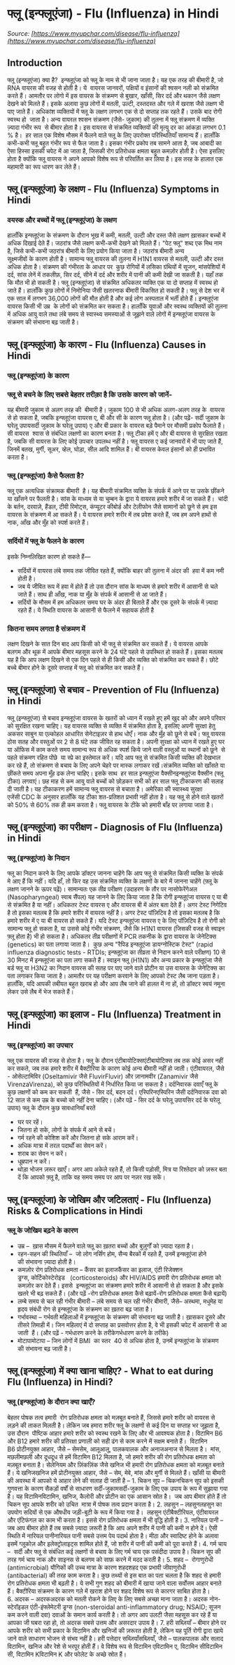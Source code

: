 # फ्लू (इन्फ्लूएंजा) - Flu (Influenza) in Hindi
_Source: [https://www.myupchar.com/disease/flu-influenza](https://www.myupchar.com/disease/flu-influenza)_

## Introduction
फ्लू (इन्फ्लूएंजा) क्या है? 
इन्फ्लूएंजा को फ्लू के नाम से भी जाना जाता है। यह एक तरह की बीमारी है, जो RNA वायरस की वजह से होती है। ये  वायरस जानवरों, पक्षियों व इंसानों की श्वसन नली को संक्रमित करते हैं। आमतौर पर लोगो में इस वायरस के संक्रमण से बुखार, खाँसी, सिर दर्द और थकान जैसे लक्षण देखने को मिलते हैं। इसके अलावा कुछ लोगों में मतली, उल्टी, दस्तदस्त और गले में खराश जैसे लक्षण भी पाए जाते हैं।
अधिकांश व्यक्तियों में फ्लू के लक्षण लगभग एक से दो सप्ताह तक रहते हैं। उसके बाद रोगी स्वस्थ हो  जाता है। अन्य वायरल श्वसन संक्रमण (जैसे- जुकाम) की तुलना में फ्लू संक्रमण में व्यक्ति ज़्यादा गंभीर रूप  से बीमार होता है। इस वायरस से संक्रमित व्यक्तियों की मृत्यु दर का आंकड़ा लगभग 0.1 % है। 
हर साल एक विशेष मौसम में फैलने वाले फ्लू के लिए उपरोक्त परिस्थितियाँ सामान्य हैं। हालाँकि कभी-कभी फ्लू बहुत गंभीर रूप से फैल जाता है। इसका गंभीर प्रकोप तब सामने आता है, जब आबादी का ऐसा हिस्सा इसकी चपेट में आ जाता है, जिसकी रोग प्रतिरोधक क्षमता बहुत कमज़ोर होती है। ऐसा इसलिए होता है क्योंकि फ्लू वायरस ने अपने आपको विशेष रूप से परिवर्तित कर लिया है। इस तरह के हालात एक महामारी का रूप धारण कर लेते हैं।

## फ्लू (इन्फ्लूएंजा) के लक्षण - Flu (Influenza) Symptoms in Hindi
### वयस्क और बच्चों में फ्लू (इन्फ्लूएंजा) के लक्षण
हालाँकि इन्फ्लूएंजा के संक्रमण के दौरान भूख में कमी, मतली, उल्टी और दस्त जैसे लक्षण ख़ासकर बच्चों में अधिक दिखाई देते हैं। जठरांत्र जैसे लक्षण कभी-कभी देखने को मिलते हैं। "पेट फ्लू" शब्द एक मिथ नाम है, जिसे कभी-कभी जठरांत्र बीमारी के लिए प्रयोग किया जाता है। जठरांत्र बीमारी अन्य सूक्ष्मजीवों के कारण होती है। सामान्य फ्लू वायरस की तुलना में H1N1 वायरस से मतली, उल्टी और दस्त अधिक होता है। संक्रमण की गंभीरता के आधार पर  कुछ रोगियों में लसिका ग्रंथियों में सूजन, मांसपेशियों में दर्द, सांस लेनें में तकलीफ़, सिर दर्द, सीने में दर्द और शरीर में पानी की कमी देखी जा सकती है। यहाँ तक ​​कि मौत भी हो सकती है।
फ्लू (इन्फ्लूएंजा) से संक्रमित अधिकतर व्यक्ति एक या दो सप्ताह में स्वस्थ हो जाते हैं। हालाँकि कुछ लोगों में निमोनिया जैसी खतरनाक बीमारी विकसित हो सकती है। फ्लू से देश भर में एक साल में लगभग 36,000 लोगों की मौत होती है और कई लोग अस्पताल में भर्ती होते हैं। इन्फ्लुएंजा वायरस किसी भी उम्र  के लोगों को संक्रमित कर सकता है। हालाँकि युवाओं और स्वस्थ व्यक्तियों की तुलना में अधिक आयु वाले तथा लंबे समय से स्वास्थ्य समस्याओं से जूझने वाले लोगों में इन्फ्लूएंजा वायरस के संक्रमण की संभावना बढ़ जाती है।

## फ्लू (इन्फ्लूएंजा) के कारण - Flu (Influenza) Causes in Hindi
### फ्लू (इन्फ्लूएंजा) के कारण
### फ्लू से बचने के लिए सबसे बेहतर तरीक़ा है कि उसके कारण को जानें-
यह बीमारी जुकाम से अलग तरह की  बीमारी है। जुकाम 100 से भी अधिक अलग-अलग तरह के  वायरस से हो सकता है, जबकि इन्फ्लूएंजा वायरस ए, बी और सी के कारण फ्लू होता है।
(और पढ़ें- सर्दी जुकाम के घरेलू उपायसर्दी जुकाम के घरेलू उपाय)
ए और बी प्रकार के वायरस बड़े पैमाने पर मौसमी प्रकोप फैलाते हैं। सी वायरस  श्वास से संबंधित लक्षणों का कारण बनता है। फ्लू टीका हमें ए और बी वायरस से सुरक्षित रखता है, जबकि सी वायरस के लिए कोई उपचार उपलब्ध नहीं है।
फ्लू वायरस ए कई जानवरों में भी पाए जाते हैं, जिनमें बतख, मुर्गी, सूअर, व्हेल, घोड़ा, सील आदि शामिल हैं। बी वायरस केवल इंसानों को ही प्रभावित करता है।
### फ्लू (इन्फ्लूएंजा) कैसे फैलता है?
फ्लू एक अत्यधिक संक्रामक बीमारी  है। यह बीमारी संक्रमित व्यक्ति के संपर्क में आने पर या उसके छींकने या खाँसने पर फैलती है।
सांस के माध्यम से या चुम्बन के द्वारा ये वायरस हमारे शरीर में जा सकते हैं।  चांदी के बर्तन, दरवाज़े, हैंडल, टीवी रिमोट्स, कंप्यूटर कीबोर्ड और टेलीफोन जैसे सामानों को छूने से हम इस वायरस के संक्रमण में आ सकते हैं।
ये वायरस हमारे शरीर में तब प्रवेश करते हैं, जब हम अपने हाथों से नाक, आँख और मुँह को स्पर्श करते हैं।
### सर्दियों में फ्लू के फैलने के कारण
इसके निम्नलिखित कारण हो सकते हैं—
- सर्दियों में वायरस लंबे समय तक जीवित रहते हैं, क्योंकि बाहर की तुलना में अंदर की  हवा में कम नमी होती है।
- जब ये जीवित रूप में हवा में होते हैं तो उस दौरान सांस के माध्यम से हमारे शरीर में आसानी से चले जाते हैं। साथ ही आँख, नाक या मुँह के संपर्क में आसानी से आ जाते हैं।
- सर्दियों के मौसम में हम अधिकतर समय घर के अंदर ही बिताते हैं और एक दूसरे के संपर्क में ज़्यादा रहते हैं। ये स्थिति वायरस के आसानी से फैलने में सहायक होती है
### कितना समय लगता है संक्रमण में
लक्षण दिखने के सात दिन बाद आप किसी को भी फ्लू से संक्रमित कर सकते हैं। ये वायरस आपके बलगम और थूक में आपके बीमार महसूस करने के 24 घंटे पहले से उपस्थित हो सकते हैं। इसका मतलब यह है कि आप लक्षण दिखने से एक दिन पहले से ही किसी और व्यक्ति को संक्रमित कर सकते हैं। छोटे बच्चे बीमार होने के दूसरे सप्ताह में फ्लू को संक्रमित कर सकते हैं।

## फ्लू (इन्फ्लूएंजा) से बचाव - Prevention of Flu (Influenza) in Hindi
फ्लू (इन्फ्लूएंजा) से बचाव
इन्फ्लूएंजा वायरस के खतरों को ध्यान में रखते हुए हमें खुद को और अपने परिवार को सुरक्षित रखना चाहिए। यह वायरस व्यक्ति से व्यक्ति में संक्रमित होता है, इसलिए अपनी सुरक्षा हेतु अकसर साबुन या एल्कोहल आधारित सेनेटाइज़र से हाथ धोएँ। नाक और मुँह को छूने से बचें।
फ्लू वायरस ठोस सतह और वस्तुओं पर 2 से 8 घंटे तक जीवित रह सकता है। अपनी सुरक्षा को ध्यान में रखते हुए घर या ऑफिस में काम करते समय सामान्य रूप से अधिक स्पर्श किये जाने वाली वस्तुओं या स्थानों को छूने  से पहले संक्रमण रहित पोंछे  या स्प्रे का इस्तेमाल करें। यदि आप फ्लू से संक्रमित किसी व्यक्ति की देखभाल कर रहे हैं, तो संक्रमण से बचाव के लिए अपने चेहरे पर मास्क लगाकर रखें।संक्रमित व्यक्ति को खाँसते या छींकते समय अपना मुँह ढक लेना चाहिए।
इसके साथ  हर साल इन्फ्लुएंजा वैक्सीनइन्फ्लुएंजा वैक्सीन (फ्लू टीका) लगवाएं। छह माह से कम आयु वाले बच्चों को छोड़कर सभी को हर साल फ्लू टीकाकरण की सलाह दी जाती है। यह टीकाकरण हमें सामान्य फ्लू वायरस से बचाता है। अमेरिका की स्वास्थ्य सुरक्षा एजेंसी CDC के अनुसार हालाँकि यह टीका शत-प्रतिशत प्रभावी नहीं होता है। यह फ्लू से होने वाले खतरों को 50% से 60% तक ही कम करता है।
फ्लू वायरस के टीके को हमारी बाँह पर लगाया जाता है।

## फ्लू (इन्फ्लूएंजा) का परीक्षण - Diagnosis of Flu (Influenza) in Hindi
### फ्लू (इन्फ्लूएंजा) के निदान
फ्लू का निदान करने के लिए आपके डॉक्टर जानना चाहेंगे कि आप फ्लू से संक्रमित किसी व्यक्ति के संपर्क मे आए हैं कि नहीं। यदि हाँ, तो फिर वह उस संक्रमित व्यक्ति के लक्षणों के बारे में जानना चाहेंगे (फ़्लू के लक्षण जानने के ऊपर पढ़ें)।
सामान्यतः एक तीव्र परीक्षण (उदाहरण के तौर पर नासोफेरेंगेअल (Nasopharyngeal) स्वाब सैंपल) यह जानने के लिए किया जाता है कि रोगी इन्फ्लूएंजा वायरस ए या बी से संक्रमित है या नहीं। अधिकतर टेस्ट वायरस ए और वायरस बी में अंतर बता देते हैं। अगर टेस्ट निगेटिव है तो इसका मतलब है कि हमारे शरीर में वायरस नहीं है। अगर टेस्ट पॉज़िटिव है तो इसका मतलब है कि हमारे शरीर में ए या बी वायरस हो सकते हैं।
यदि टेस्ट इन्फ्लूएंजा वायरस ए के लिए पॉज़िटिव है तो रोगी को सामान्य फ्लू हो सकता है, या उससे कोई गंभीर संक्रमण, जैसे कि H1N1 वायरस (जिसकी वजह से स्वाइन फ़्लू होता है) भी हो सकता है। अधिकतर तीव्र परीक्षणों में PCR तकनीक के द्वारा वायरस के जेनेटिक्स (genetics) का पता लगाया जाता है।  कुछ अन्य "रैपिड इन्फ्लूएंजा डायग्नोस्टिक टेस्ट" (rapid influenza diagnostic tests - RTDIs; इन्फ्लूएंजा का तीव्रता से निदान करने वाले परीक्षण) 10 से 30 मिनट में इन्फ्लूएंजा का पता लगा सकते हैं।
स्वाइन फ्लू (H1N1) और अन्य प्रकार के इन्फ्लूएंजा जैसे बर्ड फ्लू या H3N2 का निदान वायरस की सतह पर पाए जाने वाले प्रोटीन या उस वायरस के जेनेटिक्स का पता लगाकर किया जाता है। आमतौर पर यह परीक्षण करवाने के लिए आपको टेस्ट लैब जाना पड़ता है। हालाँकि, यदि आपकी तबीयत बहुत खराब हो और आप लैब जाने की हालत में ना हों, तो डॉक्टर स्वयं नमूना लेकर उसे लैब में भेज सकते हैं।

## फ्लू (इन्फ्लूएंजा) का इलाज - Flu (Influenza) Treatment in Hindi
### फ्लू (इन्फ्लूएंजा) का उपचार
फ्लू एक वायरस की वजह से होता है। फ्लू के दौरान एंटीबायोटिक्सएंटीबायोटिक्स तब तक कोई असर नहीं कर सकते, जब तक हमारे शरीर में बैक्टीरिया के कारण कोई अन्य बीमारी नहीं हो जाती। एंटीवायरल, जैसे - ओसेल्टामिविर (Oseltamivir जैसे FluvirFluvir) और ज़ानामवीर (Zanamivir जैसे VirenzaVirenza), को कुछ परिस्थितियों में निर्धारित किया जा सकता है।
दर्दनिवारक दवाएँ फ्लू के कुछ लक्षणों को कम कर सकती  हैं, जैसे - सिर दर्द, बदन दर्द। एस्पिरिनएस्पिरिन जैसी दर्दनिवारक दवा को 12 साल से कम उम्र के बच्चो को नहीं देना चाहिए। (और पढ़ें - सिर दर्द के घरेलू उपायसिर दर्द के घरेलू उपाय)
फ्लू के दौरान कुछ सावधानियाँ बरतें
- घर पर रहें।
- जितना हो सके, लोगों के संपर्क में आने से बचें।
- गर्म रहने की कोशिश करें और जितना हो सके आराम करें।
- अधिक मात्रा में तरल पदार्थों का सेवन करें।
- शराब का सेवन न करें।
- धूम्रपान न करें।
- थोड़ा भोजन ज़रूर खाएँ।
अगर आप अकेले रहते हैं, तो किसी पड़ोसी, मित्र या रिश्तेदार को ज़रूर बता दें कि आपको फ़्लू है, ताकि वह समय समय पर आप पर नज़र रख सकें।

## फ्लू (इन्फ्लूएंजा) के जोखिम और जटिलताएं - Flu (Influenza) Risks & Complications in Hindi
### फ्लू के जोखिम बढ़ने के कारण
- उम्र –  ख़ास मौसम में फैलने वाले फ्लू का ख़तरा बच्चों और बुज़ुर्गों को ज़्यादा रहता है।
- रहन-सहन की स्थितियाँ​ –  जो लोग नर्सिंग होम, सैन्य बैरकों में रहते हैं, उनमें इन्फ्लूएंजा होने की संभावना ज़्यादा होती है।
- कमज़ोर रोग प्रतिरोधक क्षमता – कैंसर का इलाजकैंसर का इलाज, एंटी रिजेक्शन ड्रग्स, कोर्टिकोस्टेरोइड   (corticosteroids) और HIV/AIDS हमारी रोग प्रतिरोधक क्षमता को कमज़ोर कर देते हैं। इससे  इन्फ्लूएंजा का संक्रमण हमारे शरीर में आसानी से हो सकता है और इसके खतरे भी बढ़ सकते हैं। (और पढ़ें -रोग प्रतिरोधक क्षमता कैसे बढ़ायें-रोग प्रतिरोधक क्षमता कैसे बढ़ायें)
- लम्बे समय से चल रही गंभीर बीमारी – लंबे समय से चल रही गंभीर बीमारी, जैसे– अस्थमा, मधुमेह या हृदय संबंधी रोग से इन्फ्लूएंजा के संक्रमण का ख़तरा बढ़ जाता है।
- गर्भावस्था – गर्भवती महिलाओं में इन्फ्लूएंजा के संक्रमण की संभावना बढ़ जाती है। ख़ासकर दूसरे और तीसरे तिमाही में। जिन महिलाएं में दो सप्ताह का प्रसवोत्तर होता है, वे भी इसकी चपेट में आसानी से आ जाती  हैं। (और पढ़ें - गर्भधारण करने के तरीकेगर्भधारण करने के तरीके)
- मोटापामोटापा – जिन लोगों में BMI  का स्तर  40 से अधिक होता है, उनमें इन्फ्लूएंजा के संक्रमण की संभावना बढ़ जाती है।

## फ्लू (इन्फ्लूएंजा) में क्या खाना चाहिए? - What to eat during Flu (Influenza) in Hindi?
### फ्लू (इन्फ्लूएंजा) के दौरान क्या खाएँ?
बेहतर पोषक तत्व हमारी  रोग प्रतिरोधक क्षमता को मज़बूत बनाते हैं, जिससे हमारे शरीर को वायरस से लड़ने की ताकत मिलती है। लेकिन जब हमारा शरीर फ्लू के लक्षणों से कई दिन या सप्ताह भर जूझता है, उस दौरान  पौष्टिक आहार हमारे शरीर को स्वस्थ रखने के लिए और भी आवश्यक होता है।
विटामिन B6 और B12 हमारे शरीर की प्रतिरक्षा प्रणाली को सही ढंग से काम करने में सक्षम बनाते हैं।  विटामिन B6 प्रोटीनयुक्त आहार, जैसे – सेमसेम, आलूआलू, पालकपालक और अनाजअनाज से मिलता है।  मांस, मछलीमछली और दूधदूध से हमें विटामिन B12 मिलता है, जो हमारे शरीर की रोग प्रतिरोधक क्षमता को मज़बूत बनाता है।
सेलेनियम और ज़िंकज़िंक जैसे खनिज भी हमारी रोग प्रतिरोधक क्षमता को मज़बूत बनाते हैं। ये खनिजखनिज हमें प्रोटीनयुक्त आहार, जैसे – सेम, मेवे, मांस और मुर्गी से मिलते हैं।
खाँसी या बीमारी की अवस्था में आपको ये आहार लेने की सलाह दी जाती है –
1. चिकन सूप – चिकनचिकन सूप को इसकी गुणवत्ता के कारण सैकड़ों वर्षों से साधारण सर्दी-जुकामसर्दी-जुकाम के लिए एक उपाय के रूप में सुझाया गया है। यह विटामिनविटामिन, खनिज, कैलोरी और प्रोटीन का एक आसान स्रोत है।  जब आप बीमार होते हैं तो चिकन सूप आपके शरीर को उचित  मात्रा में पोषक तत्व प्रदान करता है।
2. लहसुन – लहसुनलहसुन का उपयोग सदियों से एक औषधीय जड़ी-बूटी के रूप में किया गया है।  लहसुन एंटीबैक्टीरियल, एंटीवायरल और एंटिफंगल का काम भी करता है। इससे रोग प्रतिरोधक क्षमता में भी वृद्धि होती है।
3. नारियल पानी – ​ जब आप बीमार होते हैं तब सबसे ज़्यादा ज़रूरी है कि आप अपने शरीर में पानी की कमी न होने दें। ऐसी स्थिति में नारियल पानीनारियल पानी सबसे उत्तम पेय पदार्थ होता है। मीठा और स्वादिष्ट होने के अलावा इसमें ग्लूकोज़ और इलेक्ट्रोलाइट्स शामिल होते हैं, जो शरीर में पानी की कमी को पूरा करते हैं।
4. गर्म चाय – ​ सर्दी और फ्लू से संबंधित कई लक्षणों से बचाव के लिए गर्म चाय एक पसंदीदा उपाय है। चिकन सूप की तरह गर्म चाय नाक और साइनस से बलगम को साफ़ करने में मदद करती है।
5. शहद –  रोगाणुरोधी (antimicrobial) यौगिकों की उच्च मात्रा के कारण शहदशहद एक प्रभावी जीवाणुरोधी (antibacterial) की तरह काम करता है। कुछ तथ्यों से इस बात का पता चलता है कि शहद से हमारी रोग प्रतिरोधक क्षमता भी बढ़ती है। ये सभी गुण शहद को बीमारी में खाया जाने वाला सर्वोत्तम आहार बनाते हैं। बैक्टीरिया संक्रमण के कारण गले में खराश होने पर शहद विशेष रूप से कारगर साबित होता है।
6. अदरक – अदरकअदरक को मतली रोकने के लिए के लिए सबसे अच्छा माना जाता है। अदरक नोन-स्टेरॉइडल एंटी-इंफ्लेमेटरी ड्रग्स (non-steroidal anti-inflammatory drug; NSAID; सूजन कम करने वाली दवा) दवाओं के समान कार्य करती है। तो अगर आप उलटी जैसा महसूस कर रहे हैं या आपका जी घबरा रहा हो, तो अदरक सबसे उत्तम और असरदार उपाय है।
7. हरी सब्ज़ियाँ – बीमार होने पर आपके शरीर को सभी प्रकार के विटामिन और खनिजों की ज़रूरत होती है, लेकिन यह पूर्ति रोगी द्वारा खाये जाने वाले साधारण भोजन से संभव नहीं है। हरी पत्तेदार सब्ज़ियाँसब्ज़ियाँ, जैसे – पालकपालक और सलाद विटामिन, खनिज और रेशे से भरपूर होती हैं। वे विशेष रूप से विटामिन एविटामिन ए, विटामिन सीविटामिन सी, विटामिन Kविटामिन K और फोलेट के अच्छे स्रोत हैं।

